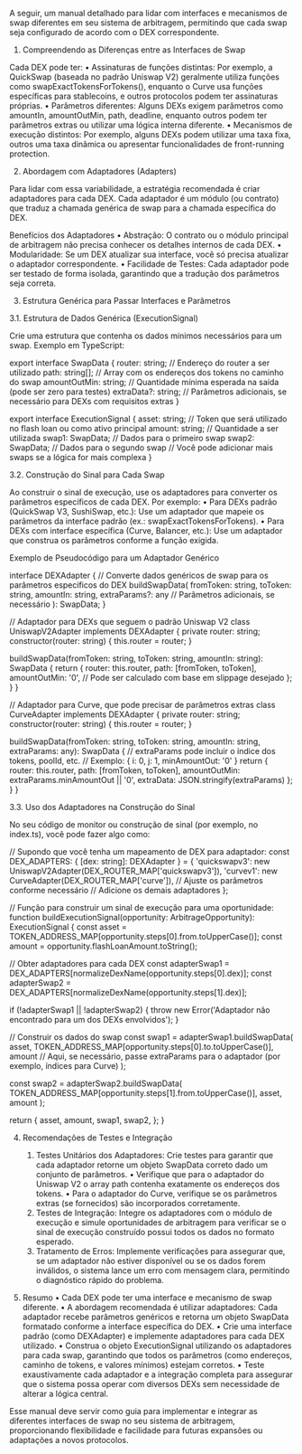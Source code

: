 A seguir, um manual detalhado para lidar com interfaces e mecanismos de swap diferentes em seu sistema de arbitragem, permitindo que cada swap seja configurado de acordo com o DEX correspondente.

1. Compreendendo as Diferenças entre as Interfaces de Swap

Cada DEX pode ter:
	•	Assinaturas de funções distintas:
Por exemplo, a QuickSwap (baseada no padrão Uniswap V2) geralmente utiliza funções como swapExactTokensForTokens(), enquanto o Curve usa funções específicas para stablecoins, e outros protocolos podem ter assinaturas próprias.
	•	Parâmetros diferentes:
Alguns DEXs exigem parâmetros como amountIn, amountOutMin, path, deadline, enquanto outros podem ter parâmetros extras ou utilizar uma lógica interna diferente.
	•	Mecanismos de execução distintos:
Por exemplo, alguns DEXs podem utilizar uma taxa fixa, outros uma taxa dinâmica ou apresentar funcionalidades de front-running protection.

2. Abordagem com Adaptadores (Adapters)

Para lidar com essa variabilidade, a estratégia recomendada é criar adaptadores para cada DEX. Cada adaptador é um módulo (ou contrato) que traduz a chamada genérica de swap para a chamada específica do DEX.

Benefícios dos Adaptadores
	•	Abstração: O contrato ou o módulo principal de arbitragem não precisa conhecer os detalhes internos de cada DEX.
	•	Modularidade: Se um DEX atualizar sua interface, você só precisa atualizar o adaptador correspondente.
	•	Facilidade de Testes: Cada adaptador pode ser testado de forma isolada, garantindo que a tradução dos parâmetros seja correta.

3. Estrutura Genérica para Passar Interfaces e Parâmetros

3.1. Estrutura de Dados Genérica (ExecutionSignal)

Crie uma estrutura que contenha os dados mínimos necessários para um swap. Exemplo em TypeScript:

export interface SwapData {
  router: string;         // Endereço do router a ser utilizado
  path: string[];         // Array com os endereços dos tokens no caminho do swap
  amountOutMin: string;   // Quantidade mínima esperada na saída (pode ser zero para testes)
  extraData?: string;     // Parâmetros adicionais, se necessário para DEXs com requisitos extras
}

export interface ExecutionSignal {
  asset: string;          // Token que será utilizado no flash loan ou como ativo principal
  amount: string;         // Quantidade a ser utilizada
  swap1: SwapData;        // Dados para o primeiro swap
  swap2: SwapData;        // Dados para o segundo swap
  // Você pode adicionar mais swaps se a lógica for mais complexa
}

3.2. Construção do Sinal para Cada Swap

Ao construir o sinal de execução, use os adaptadores para converter os parâmetros específicos de cada DEX. Por exemplo:
	•	Para DEXs padrão (QuickSwap V3, SushiSwap, etc.):
Use um adaptador que mapeie os parâmetros da interface padrão (ex.: swapExactTokensForTokens).
	•	Para DEXs com interface específica (Curve, Balancer, etc.):
Use um adaptador que construa os parâmetros conforme a função exigida.

Exemplo de Pseudocódigo para um Adaptador Genérico

interface DEXAdapter {
  // Converte dados genéricos de swap para os parâmetros específicos do DEX
  buildSwapData(
    fromToken: string,
    toToken: string,
    amountIn: string,
    extraParams?: any // Parâmetros adicionais, se necessário
  ): SwapData;
}

// Adaptador para DEXs que seguem o padrão Uniswap V2
class UniswapV2Adapter implements DEXAdapter {
  private router: string;
  constructor(router: string) {
    this.router = router;
  }

  buildSwapData(fromToken: string, toToken: string, amountIn: string): SwapData {
    return {
      router: this.router,
      path: [fromToken, toToken],
      amountOutMin: '0', // Pode ser calculado com base em slippage desejado
    };
  }
}

// Adaptador para Curve, que pode precisar de parâmetros extras
class CurveAdapter implements DEXAdapter {
  private router: string;
  constructor(router: string) {
    this.router = router;
  }

  buildSwapData(fromToken: string, toToken: string, amountIn: string, extraParams: any): SwapData {
    // extraParams pode incluir o índice dos tokens, poolId, etc.
    // Exemplo: { i: 0, j: 1, minAmountOut: '0' }
    return {
      router: this.router,
      path: [fromToken, toToken],
      amountOutMin: extraParams.minAmountOut || '0',
      extraData: JSON.stringify(extraParams)
    };
  }
}

3.3. Uso dos Adaptadores na Construção do Sinal

No seu código de monitor ou construção de sinal (por exemplo, no index.ts), você pode fazer algo como:

// Supondo que você tenha um mapeamento de DEX para adaptador:
const DEX_ADAPTERS: { [dex: string]: DEXAdapter } = {
  'quickswapv3': new UniswapV2Adapter(DEX_ROUTER_MAP['quickswapv3']),
  'curvev1': new CurveAdapter(DEX_ROUTER_MAP['curve']), // Ajuste os parâmetros conforme necessário
  // Adicione os demais adaptadores
};

// Função para construir um sinal de execução para uma oportunidade:
function buildExecutionSignal(opportunity: ArbitrageOpportunity): ExecutionSignal {
  const asset = TOKEN_ADDRESS_MAP[opportunity.steps[0].from.toUpperCase()];
  const amount = opportunity.flashLoanAmount.toString();

  // Obter adaptadores para cada DEX
  const adapterSwap1 = DEX_ADAPTERS[normalizeDexName(opportunity.steps[0].dex)];
  const adapterSwap2 = DEX_ADAPTERS[normalizeDexName(opportunity.steps[1].dex)];

  if (!adapterSwap1 || !adapterSwap2) {
    throw new Error('Adaptador não encontrado para um dos DEXs envolvidos');
  }

  // Construir os dados do swap
  const swap1 = adapterSwap1.buildSwapData(
    asset,
    TOKEN_ADDRESS_MAP[opportunity.steps[0].to.toUpperCase()],
    amount
    // Aqui, se necessário, passe extraParams para o adaptador (por exemplo, índices para Curve)
  );

  const swap2 = adapterSwap2.buildSwapData(
    TOKEN_ADDRESS_MAP[opportunity.steps[1].from.toUpperCase()],
    asset,
    amount
  );

  return {
    asset,
    amount,
    swap1,
    swap2,
  };
}

4. Recomendações de Testes e Integração
	1.	Testes Unitários dos Adaptadores:
Crie testes para garantir que cada adaptador retorne um objeto SwapData correto dado um conjunto de parâmetros.
	•	Verifique que para o adaptador do Uniswap V2 o array path contenha exatamente os endereços dos tokens.
	•	Para o adaptador do Curve, verifique se os parâmetros extras (se fornecidos) são incorporados corretamente.
	2.	Testes de Integração:
Integre os adaptadores com o módulo de execução e simule oportunidades de arbitragem para verificar se o sinal de execução construído possui todos os dados no formato esperado.
	3.	Tratamento de Erros:
Implemente verificações para assegurar que, se um adaptador não estiver disponível ou se os dados forem inválidos, o sistema lance um erro com mensagem clara, permitindo o diagnóstico rápido do problema.

5. Resumo
	•	Cada DEX pode ter uma interface e mecanismo de swap diferente.
	•	A abordagem recomendada é utilizar adaptadores:
Cada adaptador recebe parâmetros genéricos e retorna um objeto SwapData formatado conforme a interface específica do DEX.
	•	Crie uma interface padrão (como DEXAdapter) e implemente adaptadores para cada DEX utilizado.
	•	Construa o objeto ExecutionSignal utilizando os adaptadores para cada swap, garantindo que todos os parâmetros (como endereços, caminho de tokens, e valores mínimos) estejam corretos.
	•	Teste exaustivamente cada adaptador e a integração completa para assegurar que o sistema possa operar com diversos DEXs sem necessidade de alterar a lógica central.

Esse manual deve servir como guia para implementar e integrar as diferentes interfaces de swap no seu sistema de arbitragem, proporcionando flexibilidade e facilidade para futuras expansões ou adaptações a novos protocolos.